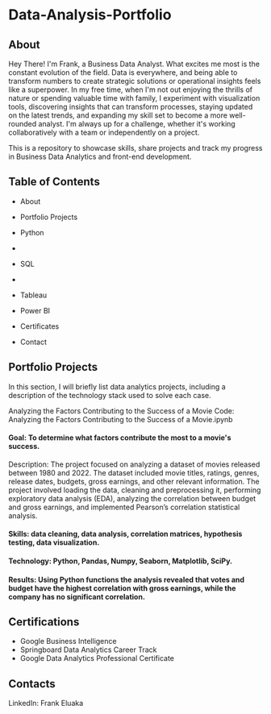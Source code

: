 # Data-Analysis-Portfolio

## About
Hey There! I'm Frank, a Business Data Analyst. What excites me most is the constant evolution of the field. Data is everywhere, and being able to transform numbers to create strategic solutions or operational insights feels like a superpower. In my free time, when I'm not out enjoying the thrills of nature or spending valuable time with family, I experiment with visualization tools, discovering insights that can transform processes, staying updated on the latest trends, and expanding my skill set to become a more well-rounded analyst. I'm always up for a challenge, whether it's working collaboratively with a team or independently on a project.

This is a repository to showcase skills, share projects and track my progress in Business Data Analytics and front-end development.

## Table of Contents

- About
- Portfolio Projects
 - Python
  - 
 - SQL
 - 
 - Tableau
 - Power BI

- Certificates
- Contact

## Portfolio Projects

In this section, I will briefly list data analytics projects, including a description of the technology stack used to solve each case.

Analyzing the Factors Contributing to the Success of a Movie
Code: Analyzing the Factors Contributing to the Success of a Movie.ipynb

#### Goal: To determine what factors contribute the most to a movie's success.

Description: The project focused on analyzing a dataset of movies released between 1980 and 2022. The dataset included movie titles, ratings, genres, release dates, budgets, gross earnings, and other relevant information. The project involved loading the data, cleaning and preprocessing it, performing exploratory data analysis (EDA), analyzing the correlation between budget and gross earnings, and implemented Pearson’s correlation statistical analysis.

#### Skills: data cleaning, data analysis, correlation matrices, hypothesis testing, data visualization.

#### Technology: Python, Pandas, Numpy, Seaborn, Matplotlib, SciPy.

#### Results: Using Python functions the analysis revealed that votes and budget have the highest correlation with gross earnings, while the company has no significant correlation.



## Certifications
- Google Business Intelligence
- Springboard Data Analytics Career Track
- Google Data Analytics Professional Certificate

## Contacts
LinkedIn: Frank Eluaka
